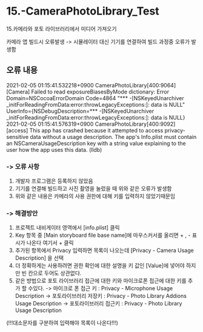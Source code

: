 # 15.-CameraPhotoLibrary_Test
15.카메라와 포토 라이브러리에서 미디어 가져오기  


카메라 앱 빌드시 오류발생
-> 시뮬레이터 대신 기기를 연결하여 빌드 과정중 오류가 발생함

## 오류 내용
2021-02-05 01:15:41.532218+0900 CameraPhotoLibrary[400:9064] [Camera] Failed to read exposureBiasesByMode dictionary: Error Domain=NSCocoaErrorDomain Code=4864 "*** -[NSKeyedUnarchiver _initForReadingFromData:error:throwLegacyExceptions:]: data is NULL" UserInfo={NSDebugDescription=*** -[NSKeyedUnarchiver _initForReadingFromData:error:throwLegacyExceptions:]: data is NULL}  
2021-02-05 01:15:41.576319+0900 CameraPhotoLibrary[400:9092] [access] This app has crashed because it attempted to access privacy-sensitive data without a usage description.  The app's Info.plist must contain an NSCameraUsageDescription key with a string value explaining to the user how the app uses this data.
(lldb) 


### -> 오류 사항
  1. 개발자 프로그램은 등록하지 않았음
  2. 기기를 연결해 빌드하고 사진 촬영을 눌렀을 때 위와 같은 오류가 발생함
  3. 위와 같은 내용은 카메라의 사용 권한에 대해 키를 입력하지 않았기때문임

### -> 해결방안
  1. 프로젝트 내비게이터 영역에서 [info.plist] 클릭
  2. Key 항목 중 [Main storyboard file base name]에 마우스커서를 올리면 + , - 표시가 나온다 여기서 + 클릭
  3. 추가된 항목에서 Privacy 입력하면 목록이 나오는데 [Privacy - Camera Usage Description] 을 선택
  4. 더 정확하게는 사용하려면 권한 확인에 대한 설명을 키 값인 [Value]에 넣어야 하지만 빈 칸으로 두어도 상관없다.
  5. 같은 방법으로 포토 라이브러리 접근에 대한 키와 마이크로폰 접근에 대한 키를 추가 할 수있다.
   -> 마이크로 폰 접근 키 : Privacy - Microphone Usage Description
   -> 포토라이브러리 저장키 : Privacy - Photo Library Addions Usage Description
   -> 포토라이브러리 접근키 : Privacy - Photo Library Usage Description

   (!!!대소문자를 구분하여 입력해야 목록이 나온다!!!)
